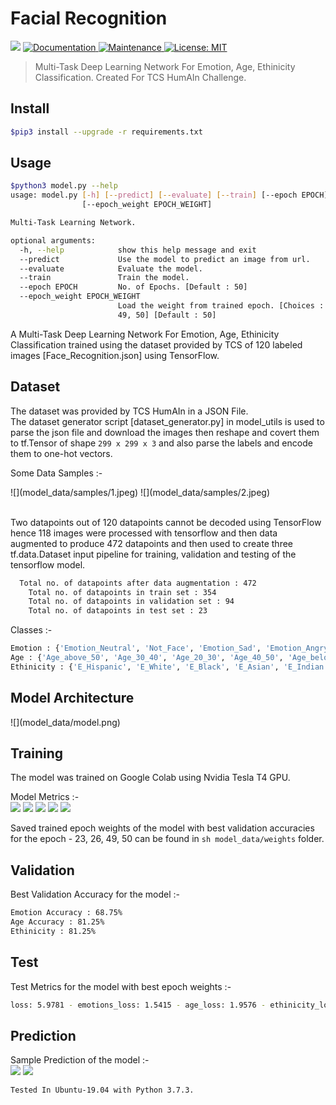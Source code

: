 # Facial Recognition
<p>
  <img src="https://img.shields.io/badge/version-0.1.2-blue.svg?cacheSeconds=2592000" />
  <a href="https://github.com/probhakarroy/tcs_humain_challenge#readme">
    <img alt="Documentation" src="https://img.shields.io/badge/documentation-yes-brightgreen.svg" target="_blank" />
  </a>
  <a href="https://github.com/probhakarroy/tcs_humain_challenge/graphs/commit-activity">
    <img alt="Maintenance" src="https://img.shields.io/badge/Maintained%3F-yes-green.svg" target="_blank" />
  </a>
  <a href="https://github.com/probhakarroy/tcs_humain_challenge/blob/master/LICENSE">
    <img alt="License: MIT" src="https://img.shields.io/badge/License-MIT-yellow.svg" target="_blank" />
  </a>
</p>

> Multi-Task Deep Learning Network For Emotion, Age, Ethinicity Classification.
> Created For TCS HumAIn Challenge.

## Install
```sh
$pip3 install --upgrade -r requirements.txt
```

## Usage
```sh
$python3 model.py --help
usage: model.py [-h] [--predict] [--evaluate] [--train] [--epoch EPOCH]
                [--epoch_weight EPOCH_WEIGHT]

Multi-Task Learning Network.

optional arguments:
  -h, --help            show this help message and exit
  --predict             Use the model to predict an image from url.
  --evaluate            Evaluate the model.
  --train               Train the model.
  --epoch EPOCH         No. of Epochs. [Default : 50]
  --epoch_weight EPOCH_WEIGHT
                        Load the weight from trained epoch. [Choices : 23, 26,
                        49, 50] [Default : 50]
```

A Multi-Task Deep Learning Network For Emotion, Age, Ethinicity Classification trained 
using the dataset provided by TCS of 120 labeled images [Face_Recognition.json] using TensorFlow.

## Dataset
The dataset was provided by TCS HumAIn in a JSON File.<br>
The dataset generator script [dataset_generator.py] in model_utils is used to parse the 
json file and download the images then reshape and covert them to tf.Tensor of shape ```299 x 299 x 3``` and also parse the labels and encode them to one-hot vectors.<br>

Some Data Samples :- <br>
<div align=“center”>
![](model_data/samples/1.jpeg)
![](model_data/samples/2.jpeg)
</div>
<br>

Two datapoints out of 120 datapoints cannot be decoded using TensorFlow hence 118 images 
were processed with tensorflow and then data augmented to produce 472 datapoints and then
used to create three tf.data.Dataset input pipeline for training, validation and testing
of the tensorflow model.

```sh
  Total no. of datapoints after data augmentation : 472
	Total no. of datapoints in train set : 354
	Total no. of datapoints in validation set : 94
	Total no. of datapoints in test set : 23
```

Classes :-<br>
```sh
Emotion : {'Emotion_Neutral', 'Not_Face', 'Emotion_Sad', 'Emotion_Angry', 'Emotion_Happy'}
Age : {'Age_above_50', 'Age_30_40', 'Age_20_30', 'Age_40_50', 'Age_below20', 'others'}
Ethinicity : {'E_Hispanic', 'E_White', 'E_Black', 'E_Asian', 'E_Indian', 5: 'others'}
```


## Model Architecture
<div align=“center”>
![](model_data/model.png)
<div>

## Training
The model was trained on Google Colab using Nvidia Tesla T4 GPU.

Model Metrics :-<br>
![](model_data/metrics/1.jpg)
![](model_data/metrics/2.jpg)
![](model_data/metrics/3.jpg)
![](model_data/metrics/4.jpg)
![](model_data/metrics/5.jpg)

Saved trained epoch weights of the model with best validation accuracies for the
epoch - 23, 26, 49, 50 can be found in ```sh model_data/weights``` folder. 


## Validation
Best Validation Accuracy for the model :-<br>

```sh
Emotion Accuracy : 68.75%
Age Accuracy : 81.25%
Ethinicity : 81.25%
```

## Test
Test Metrics for the model with best epoch weights :-<br>

```sh
loss: 5.9781 - emotions_loss: 1.5415 - age_loss: 1.9576 - ethinicity_loss: 1.9338 - emotions_accuracy: 0.6522 - age_accuracy: 0.5217 - ethinicity_accuracy: 0.5652
```

## Prediction
Sample Prediction of the model :- <br> 
![](model_data/prediction/pred_1.png)
![](model_data/prediction/pred_2.png)


```sh
Tested In Ubuntu-19.04 with Python 3.7.3.
```